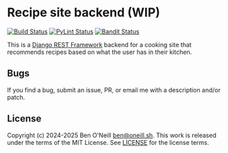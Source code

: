 # Recipe site backend (WIP)

[![Build Status](https://github.com/boneill02/recipes/actions/workflows/django.yml/badge.svg?branch=master)](https://github.com/boneill02/recipes/actions/workflows/django.yml)
[![PyLint Status](https://github.com/boneill02/recipes/actions/workflows/pylint.yml/badge.svg?branch=master)](https://github.com/boneill02/recipes/actions/workflows/pylint.yml)
[![Bandit Status](https://github.com/boneill02/recipes/actions/workflows/bandit.yml/badge.svg?branch=master)](https://github.com/boneill02/recipes/actions/workflows/bandit.yml)

This is a [Django REST Framework](https://www.django-rest-framework.org/)
backend for a cooking site that recommends recipes based on what the user
has in their kitchen.

## Bugs

If you find a bug, submit an issue, PR, or email me with a description and/or patch.

## License

Copyright (c) 2024-2025 Ben O'Neill <ben@oneill.sh>. This work is released under the
terms of the MIT License. See [LICENSE](LICENSE) for the license terms.
